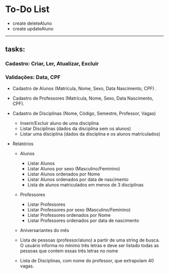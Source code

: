 # To-Do List

- create deleteAluno
- create updateAluno
---
## tasks:
### Cadastro: Criar, Ler, Atualizar, Excluir
### Validações: Data, CPF
 - Cadastro de Alunos (Matrícula, Nome, Sexo, Data Nascimento, CPF) .

 - Cadastro de Professores (Matrícula, Nome, Sexo, Data Nascimento, CPF).

 - Cadastro de Disciplinas (Nome, Código, Semestre, Professor, Vagas)
    - Inserir/Excluir aluno de uma disciplina
    - Listar Disciplinas (dados da disciplina sem os alunos)
    - Listar uma disciplina (dados da disciplina e os alunos matriculados)

- Relatórios
    - Alunos
        - Listar Alunos
        - Listar Alunos por sexo (Masculino/Feminino) 
        - Listar Alunos ordenados por Nome
        - Listar Alunos ordenados por data de nascimento
        - Lista de alunos matriculados em menos de 3 disciplinas
    - Professores
        - Listar Professores
        - Listar Professores por sexo (Masculino/Feminino) 
        - Listar Professores ordenados por Nome
        - Listar Professores ordenados por data de nascimento

    - Aniversariantes do mês

    - Lista de pessoas (professor/aluno) a partir de uma string de busca. O usuário informa no mínimo três letras e deve ser listado todas as pessoas que contem essas três letras no nome 
    
    - Lista de Disciplinas, com nome do professor, que extrapolam 40 vagas.